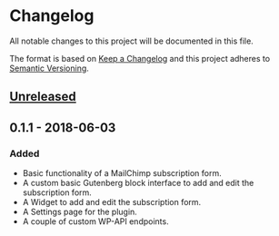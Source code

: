 # Changelog

All notable changes to this project will be documented in this file.

The format is based on [Keep a Changelog](http://keepachangelog.com/en/1.0.0/) and this project adheres to [Semantic Versioning](http://semver.org/spec/v2.0.0.html).

## [Unreleased]

## 0.1.1 - 2018-06-03

### Added

- Basic functionality of a MailChimp subscription form.
- A custom basic Gutenberg block interface to add and edit the subscription form.
- A Widget to add and edit the subscription form.
- A Settings page for the plugin.
- A couple of custom WP-API endpoints.

[Unreleased]: https://github.com/wp-chimp/wp-chimp/compare/v0.1.0...HEAD
